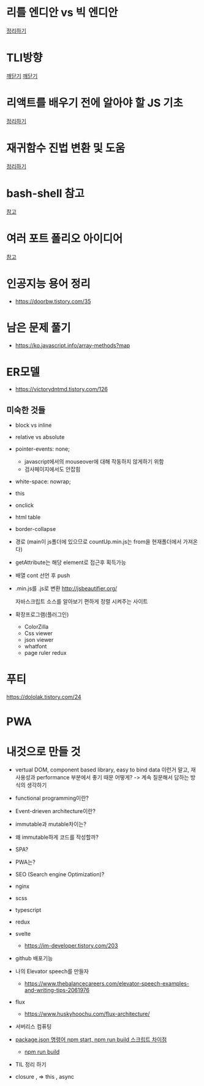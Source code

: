 # 리틀 엔디안 vs 빅 엔디안

[정리하기](https://jhnyang.tistory.com/226)

# TLI방향

[깨닫기](https://github.com/cheese10yun)
[깨닫기](https://github.com/mangdo/TIL/blob/main/README.md)

# 리액트를 배우기 전에 알아야 할 JS 기초
[정리하기](https://violetboralee.medium.com/react%EB%A5%BC-%EB%B0%B0%EC%9A%B0%EA%B8%B0-%EC%A0%84%EC%97%90-%EC%95%8C%EC%95%84%EC%95%BC-%ED%95%A0-javascript%EA%B8%B0%EC%B4%88-e0665f8cbee0)

# 재귀함수 진법 변환 및 도움
[정리하기](https://kin.naver.com/qna/detail.nhn?d1id=1&dirId=1040101&docId=324387082&qb=M+ynhOuyleycvOuhnCDrs4DtmZg=&enc=utf8&section=kin&rank=2&search_sort=0&spq=0)

# bash-shell 참고

[참고](https://github.com/mug896/bash-shell)

# 여러 포트 폴리오 아이디어
[참고](https://doorbw.tistory.com/170?category=691382)

# 인공지능 용어 정리
- https://doorbw.tistory.com/35

# 남은 문제 풀기

- https://ko.javascript.info/array-methods?map

# ER모델 

- https://victorydntmd.tistory.com/126

## 미숙한 것들

- block vs inline
- relative vs absolute
- pointer-events: none; 
    - javascript에서의 mouseover에 대해 작동하지 않게하기 위함
    - 검사페이지에서도 안잡힘
- white-space: nowrap;
- this
- onclick
- html table
- border-collapse
- 경로 (main이 js폴더에 있으므로 countUp.min.js는 from을 현재폴더에서 가져온다)
- getAttribute는 해당 element로 접근후 획득가능
- 배열 cont 선언 후 push

- .min.js를 .js로 변환
    http://jsbeautifier.org/ 

    자바스크립트 소스를 알아보기 편하게 정렬 시켜주는 사이트

- 확장프로그램(플러그인)
    - ColorZilla
    - Css viewer
    - json viewer
    - whatfont
    - page ruler redux


# 푸티

https://dololak.tistory.com/24

# PWA


# 내것으로 만들 것
- vertual DOM, component based library, easy to bind data 이런거 말고, 재사용성과 performance 부분에서 좋기 때문 어떻게? -> 계속 질문해서 답하는 방식의 생각하기
- functional programming이란?
- Event-drieven architecture이란?
- immutable과 mutable차이는?
- 왜 immutable하게 코드를 작성할까?
- SPA?
- PWA는?
- SEO (Search engine Optimization)?
- nginx
- scss
- typescript
- redux
- svelte
    - https://im-developer.tistory.com/203
- github 배포기능
- 나의 Elevator speech를 만들자
    - https://www.thebalancecareers.com/elevator-speech-examples-and-writing-tips-2061976

- flux
    - https://www.huskyhoochu.com/flux-architecture/


- 서버리스 컴퓨팅
- [package.json 명령어 npm start, npm run build 스크립트 차이점](https://code-algo.tistory.com/12)
    - [npm run build](https://blog.naver.com/PostView.nhn?blogId=emmaeunji&logNo=221772750974&parentCategoryNo=71&categoryNo=73&viewDate=&isShowPopularPosts=false&from=postView)

- TIL 정리 하기

- closure , => this , async